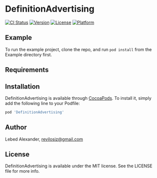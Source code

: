 # DefinitionAdvertising

[![CI Status](https://img.shields.io/travis/Admin/DefinitionAdvertising.svg?style=flat)](https://travis-ci.org/Admin/DefinitionAdvertising)
[![Version](https://img.shields.io/cocoapods/v/DefinitionAdvertising.svg?style=flat)](https://cocoapods.org/pods/DefinitionAdvertising)
[![License](https://img.shields.io/cocoapods/l/DefinitionAdvertising.svg?style=flat)](https://cocoapods.org/pods/DefinitionAdvertising)
[![Platform](https://img.shields.io/cocoapods/p/DefinitionAdvertising.svg?style=flat)](https://cocoapods.org/pods/DefinitionAdvertising)

## Example

To run the example project, clone the repo, and run `pod install` from the Example directory first.

## Requirements

## Installation

DefinitionAdvertising is available through [CocoaPods](https://cocoapods.org). To install
it, simply add the following line to your Podfile:

```ruby
pod 'DefinitionAdvertising'
```

## Author

Lebed Alexander, revilosiz@gmail.com

## License

DefinitionAdvertising is available under the MIT license. See the LICENSE file for more info.
